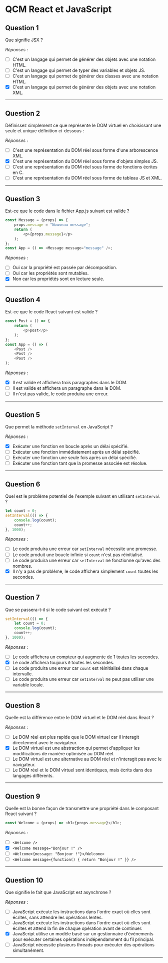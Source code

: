 # QCM React et JavaScript

## Question 1  
Que signifie JSX ?  

*Réponses* :  
* [ ] C'est un langage qui permet de générer des objets avec une notation HTML.  
* [ ] C'est un langage qui permet de typer des variables et objets JS.  
* [ ] C'est un langage qui permet de générer des classes avec une notation HTML.  
* [x] C'est un langage qui permet de générer des objets avec une notation XML.  

---

## Question 2  

Définissez simplement ce que représente le DOM virtuel en choisissant une seule et unique définition ci-dessous :  

*Réponses* :  
* [ ] C'est une représentation du DOM réel sous forme d'une arborescence XML.  
* [x] C'est une représentation du DOM réel sous forme d'objets simples JS.  
* [ ] C'est une représentation du DOM réel sous forme de fonctions écrites en C.  
* [ ] C'est une représentation du DOM réel sous forme de tableau JS et XML.  

---

## Question 3  

Est-ce que le code dans le fichier App.js suivant est valide ?  

```js
const Message = (props) => {
    props.message = "Nouveau message";
    return (
        <p>{props.message}</p>
    );
};
const App = () => <Message message="message" />;
```  

*Réponses* :  
* [ ] Oui car la propriété est passée par décomposition.  
* [ ] Oui car les propriétés sont mutables.  
* [x] Non car les propriétés sont en lecture seule.  

---

## Question 4  

Est-ce que le code React suivant est valide ?  

```js
const Post = () => {
    return (
        <p>post</p>
    );
};
const App = () => (
    <Post />
    <Post />
    <Post />
);
```  

*Réponses* :  
* [x] Il est valide et affichera trois paragraphes dans le DOM.  
* [ ] Il est valide et affichera un paragraphe dans le DOM.  
* [ ] Il n'est pas valide, le code produira une erreur.  

---

## Question 5  

Que permet la méthode `setInterval` en JavaScript ?  

*Réponses* :  
* [x] Exécuter une fonction en boucle après un délai spécifié.  
* [ ] Exécuter une fonction immédiatement après un délai spécifié.  
* [ ] Exécuter une fonction une seule fois après un délai spécifié.  
* [ ] Exécuter une fonction tant que la promesse associée est résolue.  

---

## Question 6  

Quel est le problème potentiel de l'exemple suivant en utilisant `setInterval` ?  

```js
let count = 0;
setInterval(() => {
    console.log(count);
    count++;
}, 1000);
```  

*Réponses* :  
* [ ] Le code produira une erreur car `setInterval` nécessite une promesse.  
* [ ] Le code produit une boucle infinie si `count` n'est pas réinitialisé.  
* [ ] Le code produira une erreur car `setInterval` ne fonctionne qu'avec des nombres.  
* [x] Il n'y a pas de problème, le code affichera simplement `count` toutes les secondes.  

---

## Question 7  

Que se passera-t-il si le code suivant est exécuté ?  

```js
setInterval(() => {
    let count = 0;
    console.log(count);
    count++;
}, 1000);
```  

*Réponses* :  
* [ ] Le code affichera un compteur qui augmente de 1 toutes les secondes.  
* [x] Le code affichera toujours `0` toutes les secondes.  
* [ ] Le code produira une erreur car `count` est réinitialisé dans chaque intervalle.  
* [ ] Le code produira une erreur car `setInterval` ne peut pas utiliser une variable locale.  

---

## Question 8  

Quelle est la différence entre le DOM virtuel et le DOM réel dans React ?  

*Réponses* :  
* [ ] Le DOM réel est plus rapide que le DOM virtuel car il interagit directement avec le navigateur.  
* [x] Le DOM virtuel est une abstraction qui permet d'appliquer les modifications de manière optimisée au DOM réel.  
* [ ] Le DOM virtuel est une alternative au DOM réel et n'interagit pas avec le navigateur.  
* [ ] Le DOM réel et le DOM virtuel sont identiques, mais écrits dans des langages différents.  

---

## Question 9  

Quelle est la bonne façon de transmettre une propriété dans le composant React suivant ?  

```js
const Welcome = (props) => <h1>{props.message}</h1>;
```  

*Réponses* :  
* [ ] `<Welcome />`  
* [x] `<Welcome message="Bonjour !" />`  
* [ ] `<Welcome>{message: "Bonjour !"}</Welcome>`  
* [ ] `<Welcome message={function() { return "Bonjour !" }} />`  

---

## Question 10  

Que signifie le fait que JavaScript est asynchrone ?  

*Réponses* :  
* [ ] JavaScript exécute les instructions dans l'ordre exact où elles sont écrites, sans attendre les opérations lentes.  
* [ ] JavaScript exécute les instructions dans l'ordre exact où elles sont écrites et attend la fin de chaque opération avant de continuer.  
* [x] JavaScript utilise un modèle basé sur un gestionnaire d'événements pour exécuter certaines opérations indépendamment du fil principal.  
* [ ] JavaScript nécessite plusieurs threads pour exécuter des opérations simultanément.  

--- 